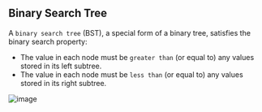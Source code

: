 

## Binary Search Tree

A ```binary search tree``` (BST), a special form of a binary tree, satisfies the binary search property:

- The value in each node must be ```greater than``` (or equal to) any values stored in its left subtree.
- The value in each node must be ```less than``` (or equal to) any values stored in its right subtree.

![image](https://leetcode.com/explore/learn/card/introduction-to-data-structure-binary-search-tree/140/introduction-to-a-bst/Figures/binary_search_tree/BST_example.png)
